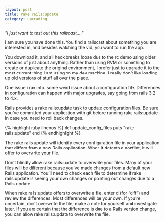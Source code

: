 ```yaml
---
layout: post
title: rake rails:update
category: upgrading
---
```


<div class="message">
  <cite> "I just want to test out this railscast...." </cite>
</div>

I am sure you have done this.  You find a railscast about something you are interested in, and besides
watching the vid, you want to run the app.

You download it, and all heck breaks loose due to the rc demo using older versions of just about anything.  Rather than
using RVM or something to create or duplicate the original environment, I prefer just to upgrade it to the most
current thing I am using on my dev machine.  I really don't like loading up old versions of stuff all over
the place.

One issue i ran into..some weird issue about a configuration file.  Differences in configuration can happen with
major upgrades, say going from rails 3.2 to 4.x.

Rails provides a rake rails:update task to update configuration files. Be sure you’ve committed your application with git before running rake rails:update
in case you need to roll back changes.

{% highlight ruby linenos %}
def update_config_files
puts "rake rails:update"
end
{% endhighlight %}

The rake rails:update will identify every configuration file in your application that differs from a new Rails application.
When it detects a conflict, it will offer to overwrite your file.

Don’t blindly allow rake rails:update to overwrite your files. Many of your files will be different because you’ve made changes from a default new Rails application.
You’ll need to check each file to determine if rake rails:update is seeing your own changes or pointing out changes due to a Rails update.

When rake rails:update offers to overwrite a file, enter d (for “diff”) and review the differences.
Most differences will be your own. If you’re uncertain, don’t overwrite the file; make a note for yourself and investigate later.
If you are certain that the difference is due to a Rails version change, you can allow rake rails:update to overwrite the file.

